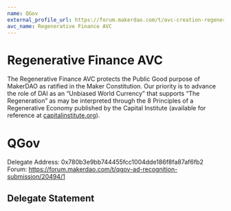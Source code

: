 ```yaml
---
name: QGov
external_profile_url: https://forum.makerdao.com/t/avc-creation-regenerative-finance-avc/20354
avc_name: Regenerative Finance AVC
---
```


# Regenerative Finance AVC

The Regenerative Finance AVC protects the Public Good purpose of MakerDAO as ratified in the Maker Constitution. Our priority is to advance the role of DAI as an “Unbiased World Currency” that supports “The Regeneration” as may be interpreted through the 8 Principles of a Regenerative Economy published by the Capital Institute (available for reference at [capitalinstitute.org](https://capitalinstitute.org/8-principles-regenerative-economy/)).

# QGov

Delegate Address: 0x780b3e9bb744455fcc1004dde186f8fa87af6fb2
Forum: https://forum.makerdao.com/t/qgov-ad-recognition-submission/20494/1

## Delegate Statement
